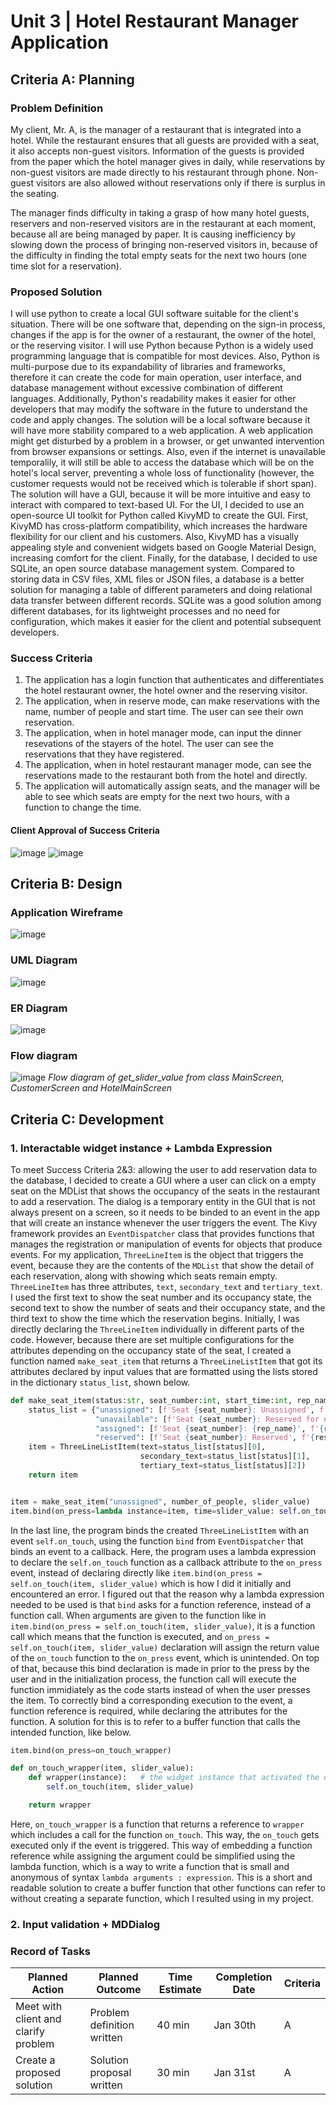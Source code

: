# Unit 3 | Hotel Restaurant Manager Application

## Criteria A: Planning
### Problem Definition
My client, Mr. A, is the manager of a restaurant that is integrated into a hotel. While the restaurant ensures that all guests are provided with a seat, it also accepts non-guest visitors. Information of the guests is provided from the paper which the hotel manager gives in daily, while reservations by non-guest visitors are made directly to his restaurant through phone. Non-guest visitors are also allowed without reservations only if there is surplus in the seating.

The manager finds difficulty in taking a grasp of how many hotel guests, reservers and non-reserved visitors are in the restaurant at each moment, because all are being managed by paper. It is causing inefficiency by slowing down the process of bringing non-reserved visitors in, because of the difficulty in finding the total empty seats for the next two hours (one time slot for a reservation).

### Proposed Solution
I will use python to create a local GUI software suitable for the client's situation. There will be one software that, depending on the sign-in process, changes if the app is for the owner of a restaurant, the owner of the hotel, or the reserving visitor. I will use Python because Python is a widely used programming language that is compatible for most devices. Also, Python is multi-purpose due to its expandability of libraries and frameworks, therefore it can create the code for main operation, user interface, and database management without excessive combination of different languages. Additionally, Python's readability makes it easier for other developers that may modify the software in the future to understand the code and apply changes. The solution will be a local software because it will have more stability compared to a web application. A web application might get disturbed by a problem in a browser, or get unwanted intervention from browser expansions or settings. Also, even if the internet is unavailable temporalily, it will still be able to access the database which will be on the hotel's local server, preventing a whole loss of functionality (however, the customer requests would not be received which is tolerable if short span). The solution will have a GUI, because it will be more intuitive and easy to interact with compared to text-based UI. For the UI, I decided to use an open-source UI toolkit for Python called KivyMD to create the GUI. First, KivyMD has cross-platform compatibility, which increases the hardware flexibility for our client and his customers. Also, KivyMD has a visually appealing style and convenient widgets based on Google Material Design, increasing comfort for the client. Finally, for the database, I decided to use SQLite, an open source database management system. Compared to storing data in CSV files, XML files or JSON files, a database is a better solution for managing a table of different parameters and doing relational data transfer between different records. SQLite was a good solution among different databases, for its lightweight processes and no need for configuration, which makes it easier for the client and potential subsequent developers.

### Success Criteria
1. The application has a login function that authenticates and differentiates the hotel restaurant owner, the hotel owner and the reserving visitor.
2. The application, when in reserve mode, can make reservations with the name, number of people and start time. The user can see their own reservation.
3. The application, when in hotel manager mode, can input the dinner resevations of the stayers of the hotel. The user can see the reservations that they have registered.
4. The application, when in hotel restaurant manager mode, can see the reservations made to the restaurant both from the hotel and directly.
5. The application will automatically assign seats, and the manager will be able to see which seats are empty for the next two hours, with a function to change the time.

#### Client Approval of Success Criteria
![image](https://github.com/user-attachments/assets/164416b1-9e3e-4488-8cec-c81ade5ffc39)
![image](https://github.com/user-attachments/assets/46c7ab2e-e2ef-446d-8d63-a2ba2fc279ba)


## Criteria B: Design
### Application Wireframe
![image](https://github.com/user-attachments/assets/f12d4ca2-0501-4be1-be95-4ec06c8c4579)

### UML Diagram
![image](https://github.com/user-attachments/assets/28ca0cd9-72d2-49c2-9912-c26f1ef7fe32)

### ER Diagram
![image](https://github.com/user-attachments/assets/dba1bfae-726f-4768-b5da-13a0fcb607c5)

### Flow diagram
![image](https://github.com/user-attachments/assets/0eaa2ad8-7930-4137-bcc6-9bfa2abd55b8)
_Flow diagram of get_slider_value from class MainScreen, CustomerScreen and HotelMainScreen_

## Criteria C: Development

### 1. Interactable widget instance + Lambda Expression
To meet Success Criteria 2&3: allowing the user to add reservation data to the database, I decided to create a GUI where a user can click on a empty seat on the MDList that shows the occupancy of the seats in the restaurant to add a reservation. The dialog is a temporary entity in the GUI that is not always present on a screen, so it needs to be binded to an event in the app that will create an instance whenever the user triggers the event. The Kivy framework provides an ```EventDispatcher``` class that provides functions that manages the registration or manipulation of events for objects that produce events. For my application, ```ThreeLineItem``` is the object that triggers the event, because they are the contents of the ```MDList``` that show the detail of each reservation, along with showing which seats remain empty. ```ThreeLineItem``` has three attributes, ```text```, ```secondary_text``` and ```tertiary_text```. I used the first text to show the seat number and its occupancy state, the second text to show the number of seats and their occupancy state, and the third text to show the time which the reservation begins. Initially, I was directly declaring the ```ThreeLineItem``` individually in different parts of the code. However, because there are set multiple configurations for the attributes depending on the occupancy state of the seat, I created a function named ```make_seat_item``` that returns a ```ThreeLineListItem``` that got its attributes declared by input values that are formatted using the lists stored in the dictionary ```status_list```, shown below.
```.py
def make_seat_item(status:str, seat_number:int, start_time:int, rep_name:str=None, reserver_number:int=None):
    status_list = {"unassigned": [f'Seat {seat_number}: Unassigned', f'4 available', f'{start_time}:00~{start_time + 2}:00'],
                   "unavailable": [f'Seat {seat_number}: Reserved for next slot', f'Unavailable', f'{start_time}:00~{start_time + 2}:00'],
                   "assigned": [f'Seat {seat_number}: {rep_name}', f'{reserver_number} people', f'{start_time}:00~{start_time + 2}:00'],
                   "reserved": [f'Seat {seat_number}: Reserved', f'{reserver_number} people', f'{start_time}:00~{start_time + 2}:00']}
    item = ThreeLineListItem(text=status_list[status][0],
                             secondary_text=status_list[status][1],
                             tertiary_text=status_list[status][2])
    return item


item = make_seat_item("unassigned", number_of_people, slider_value)
item.bind(on_press=lambda instance=item, time=slider_value: self.on_touch(instance, time))
```
In the last line, the program binds the created ```ThreeLineListItem``` with an event ```self.on_touch```, using the function ```bind``` from ```EventDispatcher``` that binds an event to a callback. Here, the program uses a lambda expression to declare the ```self.on_touch``` function as a callback attribute to the ```on_press``` event, instead of declaring directly like ```item.bind(on_press = self.on_touch(item, slider_value)``` which is how I did it initially and encountered an error. I figured out that the reason why a lambda expression needed to be used is that ```bind``` asks for a function reference, instead of a function call. When arguments are given to the function like in ```item.bind(on_press = self.on_touch(item, slider_value)```, it is a function call which means that the function is executed, and ```on_press = self.on_touch(item, slider_value)``` declaration will assign the return value of the ```on_touch``` function to the ```on_press``` event, which is unintended. On top of that, because this bind declaration is made in prior to the press by the user and in the initialization process, the function call will execute the function immidiately as the code starts instead of when the user presses the item. To correctly bind a corresponding execution to the event, a function reference is required, while declaring the attributes for the function. A solution for this is to refer to a buffer function that calls the intended function, like below.
```.py
item.bind(on_press=on_touch_wrapper)

def on_touch_wrapper(item, slider_value):
    def wrapper(instance):   # the widget instance that activated the event gets automatically gets passed
        self.on_touch(item, slider_value)

    return wrapper
```
Here, ```on_touch_wrapper``` is a function that returns a reference to ```wrapper``` which includes a call for the function ```on_touch```. This way, the ```on_touch``` gets executed only if the event is triggered. This way of embedding a function reference while assigning the argument could be simplified using the lambda function, which is a way to write a function that is small and anonymous of syntax ```lambda arguments : expression```. This is a short and readable solution to create a buffer function that other functions can refer to without creating a separate function, which I resulted using in my project.

### 2. Input validation + MDDialog

### Record of Tasks
|**Planned Action**|**Planned Outcome**|**Time Estimate**|**Completion Date**|**Criteria**|
|---|---|---|---|---|
|Meet with client and clarify problem|Problem definition written|40 min|Jan 30th|A|
|Create a proposed solution|Solution proposal written|30 min|Jan 31st|A|
